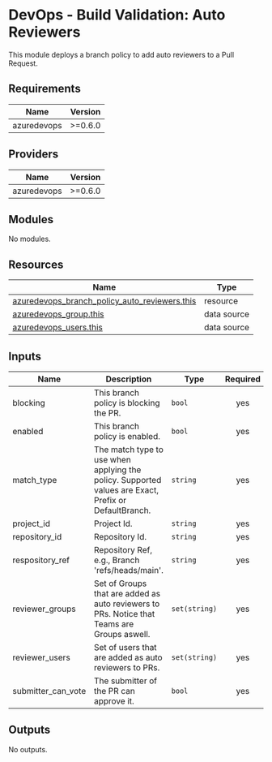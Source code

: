 # DevOps - Build Validation: Auto Reviewers

This module deploys a branch policy to add auto reviewers to a Pull Request.

## Requirements

| Name | Version |
|------|---------|
| azuredevops | >=0.6.0 |

## Providers

| Name | Version |
|------|---------|
| azuredevops | >=0.6.0 |

## Modules

No modules.

## Resources

| Name | Type |
|------|------|
| [azuredevops_branch_policy_auto_reviewers.this](https://registry.terraform.io/providers/microsoft/azuredevops/latest/docs/resources/branch_policy_auto_reviewers) | resource |
| [azuredevops_group.this](https://registry.terraform.io/providers/microsoft/azuredevops/latest/docs/data-sources/group) | data source |
| [azuredevops_users.this](https://registry.terraform.io/providers/microsoft/azuredevops/latest/docs/data-sources/users) | data source |

## Inputs

| Name | Description | Type | Required |
|------|-------------|------|:--------:|
| blocking | This branch policy is blocking the PR. | `bool` | yes |
| enabled | This branch policy is enabled. | `bool` | yes |
| match\_type | The match type to use when applying the policy. Supported values are Exact, Prefix or DefaultBranch. | `string` | yes |
| project\_id | Project Id. | `string` | yes |
| repository\_id | Repository Id. | `string` | yes |
| respository\_ref | Repository Ref, e.g., Branch 'refs/heads/main'. | `string` | yes |
| reviewer\_groups | Set of Groups that are added as auto reviewers to PRs. Notice that Teams are Groups aswell. | `set(string)` | yes |
| reviewer\_users | Set of users that are added as auto reviewers to PRs. | `set(string)` | yes |
| submitter\_can\_vote | The submitter of the PR can approve it. | `bool` | yes |

## Outputs

No outputs.
